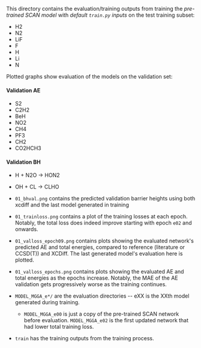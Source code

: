 This directory contains the evaluation/training outputs from training the *pre-trained SCAN model* with *default `train.py` inputs* on the test training subset:
- H2
- N2
- LiF
- F
- H
- Li
- N

Plotted graphs show evaluation of the models on the validation set:
#### Validation AE
- S2
- C2H2
- BeH
- NO2
- CH4
- PF3
- CH2
- CO2HCH3
#### Validation BH
- H + N2O -> HON2
- OH + CL -> CLHO

- `01_bhval.png` contains the predicted validation barrier heights using both xcdiff and the last model generated in training
- `01_trainloss.png` contains a plot of the training losses at each epoch. Notably, the total loss does indeed improve starting with epoch `e02` and onwards.
- `01_valloss_epoch09.png` contains plots showing the evaluated network's predicted AE and total energies, compared to reference (literature or CCSD(T)) and XCDiff. The last generated model's evaluation here is plotted.
- `01_valloss_epochs.png` contains plots showing the evaluated AE and total energies as the epochs increase. Notably, the MAE of the AE validation gets progressively worse as the training continues.
- `MODEL_MGGA_e*/` are the evaluation directories -- eXX is the XXth model generated during training.
    - `MODEL_MGGA_e00` is just a copy of the pre-trained SCAN network before evaluation. `MODEL_MGGA_e02` is the first updated network that had lower total training loss.
- `train` has the training outputs from the training process.
